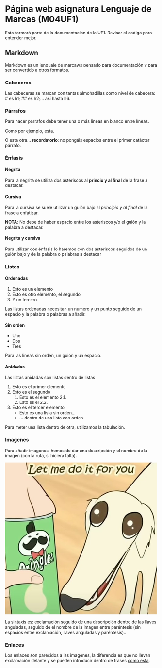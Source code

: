 # Página web asignatura Lenguaje de Marcas (M04UF1)

Esto formará parte de la documentacion de la UF1. Revisar el codigo para entender mejor.

## Markdown

Markdown es un lenguaje de marcaws pensado para documentación y para ser convertido a otros formatos.

### Cabeceras

Las cabeceras se marcan con tantas almohadillas como nivel de cabecera: # es h1; ## es h2;... así hasta h6.

### Párrafos

Para hacer párrafos debe tener una o más líneas en blanco entre líneas.

Como por ejemplo, esta.

O esta otra... **recordatorio**: no pongáis espacios entre el primer catácter párrafo.

### Énfasis

#### Negrita

Para la negrita se utiliza dos asteriscos al **princio y al final** de la frase a destacar.

#### Cursiva

Para la cursiva se suele utilizar un guión bajo al _principio y al final_ de la frase a enfatizar.

**NOTA**: No debe de haber espacio entre los asteriscos y/o el guión y la palabra a destacar.

#### Negrita y cursiva

Para utilizar dos énfasis lo haremos con dos asteriscos seguidos de un guión bajo y de la palabra o palabras a destacar


### Listas

#### Ordenadas

1. Esto es un elemento
2. Esto es otro elemento, el segundo
3. Y un tercero

Las listas ordenadas necesitan un numero y un punto seguido de un espacio y la palabra o palabras a añadir.

#### Sin orden

- Uno 
- Dos
- Tres

Para las lineas sin orden, un guión y un espacio.

#### Anidadas

Las listas anidadas son listas dentro de listas

1. Esto es el primer elemento
2. Esto es el segundo
	1. Esto es el elemento 2.1.
	2. Esto es el 2.2.
3. Esto es el tercer elemento
	- Esto es una lista sin orden...
	- ... dentro de una lista con orden

Para meter una lista dentro de otra, utilizamos la tabulación.


### Imagenes

Para añadir imagenes, hemos de dar una descripción y el nombre de la imagen (con la ruta, si hiciera falta).

![Let me do it for you meme](meme.jpg)

La sintaxis es: exclamación seguido de una descripción dentro de las llaves anguladas, seguido de el nombre de la imagen entre paréntesis (sin espacios entre exclamación, llaves anguladas y paréntesis)..

### Enlaces

Los enlaces son parecidos a las imagenes, la diferencia es que no llevan exclamación delante y se pueden introducir dentro de frases [como esta](https://i1.sndcdn.com/artworks-bY3urlG4g0nzwquw-4rMuzw-t500x500.jpg).







